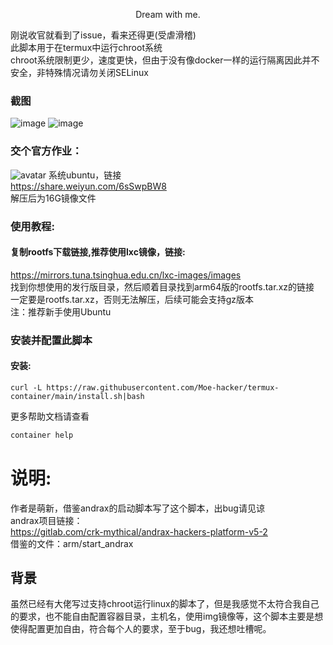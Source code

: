<p align="center">Dream with me.</p>         


刚说收官就看到了issue，看来还得更(受虐滑稽)        
此脚本用于在termux中运行chroot系统     
chroot系统限制更少，速度更快，但由于没有像docker一样的运行隔离因此并不安全，非特殊情况请勿关闭SELinux      
### 截图    
![image](https://github.com/Moe-hacker/termux-container/raw/main/.Screenshots/Screenshot_2021-08-02-18-31-23-788_com.termux.jpg)
![image](https://github.com/Moe-hacker/termux-container/raw/main/.Screenshots/Screenshot_2021-08-02-18-31-55-299_com.termux.jpg)
### 交个官方作业：      
![avatar](https://github.com/Moe-hacker/termux-container/raw/main/.Screenshots/screenshot.jpg)
系统ubuntu，链接      
https://share.weiyun.com/6sSwpBW8      
解压后为16G镜像文件     
### 使用教程:    

#### 复制rootfs下载链接,推荐使用lxc镜像，链接:     
https://mirrors.tuna.tsinghua.edu.cn/lxc-images/images      
找到你想使用的发行版目录，然后顺着目录找到arm64版的rootfs.tar.xz的链接        
一定要是rootfs.tar.xz，否则无法解压，后续可能会支持gz版本        
注：推荐新手使用Ubuntu       
### 安装并配置此脚本            
#### 安装:
```shell
curl -L https://raw.githubusercontent.com/Moe-hacker/termux-container/main/install.sh|bash
```
更多帮助文档请查看
```sh
container help
```
# 说明:            
作者是萌新，借鉴andrax的启动脚本写了这个脚本，出bug请见谅      
andrax项目链接：      
https://gitlab.com/crk-mythical/andrax-hackers-platform-v5-2      
借鉴的文件：arm/start_andrax      
## 背景
虽然已经有大佬写过支持chroot运行linux的脚本了，但是我感觉不太符合我自己的要求，也不能自由配置容器目录，主机名，使用img镜像等，这个脚本主要是想使得配置更加自由，符合每个人的要求，至于bug，我还想吐槽呢。
